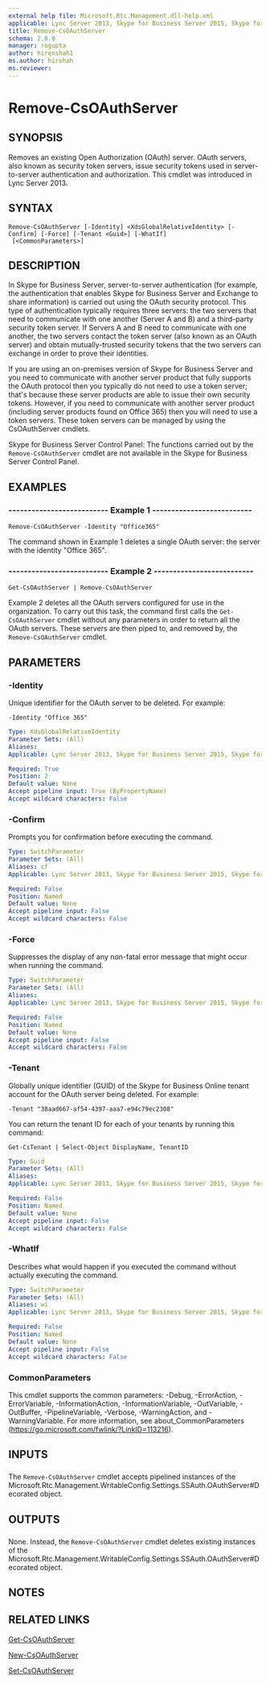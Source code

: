```yaml
---
external help file: Microsoft.Rtc.Management.dll-help.xml
applicable: Lync Server 2013, Skype for Business Server 2015, Skype for Business Server 2019
title: Remove-CsOAuthServer
schema: 2.0.0
manager: rogupta
author: hirenshah1
ms.author: hirshah
ms.reviewer:
---
```


# Remove-CsOAuthServer

## SYNOPSIS
Removes an existing Open Authorization (OAuth) server.
OAuth servers, also known as security token servers, issue security tokens used in server-to-server authentication and authorization.
This cmdlet was introduced in Lync Server 2013.


## SYNTAX

```
Remove-CsOAuthServer [-Identity] <XdsGlobalRelativeIdentity> [-Confirm] [-Force] [-Tenant <Guid>] [-WhatIf]
 [<CommonParameters>]
```

## DESCRIPTION
In Skype for Business Server, server-to-server authentication (for example, the authentication that enables Skype for Business Server and Exchange to share information) is carried out using the OAuth security protocol.
This type of authentication typically requires three servers: the two servers that need to communicate with one another (Server A and B) and a third-party security token server.
If Servers A and B need to communicate with one another, the two servers contact the token server (also known as an OAuth server) and obtain mutually-trusted security tokens that the two servers can exchange in order to prove their identities.

If you are using an on-premises version of Skype for Business Server and you need to communicate with another server product that fully supports the OAuth protocol then you typically do not need to use a token server; that's because these server products are able to issue their own security tokens.
However, if you need to communicate with another server product (including server products found on Office 365) then you will need to use a token servers.
These token servers can be managed by using the CsOAuthServer cmdlets.

Skype for Business Server Control Panel: The functions carried out by the `Remove-CsOAuthServer` cmdlet are not available in the Skype for Business Server Control Panel.


## EXAMPLES

### -------------------------- Example 1 --------------------------
```
Remove-CsOAuthServer -Identity "Office365"
```

The command shown in Example 1 deletes a single OAuth server: the server with the identity "Office 365".


### -------------------------- Example 2 --------------------------
```
Get-CsOAuthServer | Remove-CsOAuthServer
```

Example 2 deletes all the OAuth servers configured for use in the organization.
To carry out this task, the command first calls the `Get-CsOAuthServer` cmdlet without any parameters in order to return all the OAuth servers.
These servers are then piped to, and removed by, the `Remove-CsOAuthServer` cmdlet.


## PARAMETERS

### -Identity
Unique identifier for the OAuth server to be deleted.
For example:

`-Identity "Office 365"`

```yaml
Type: XdsGlobalRelativeIdentity
Parameter Sets: (All)
Aliases: 
Applicable: Lync Server 2013, Skype for Business Server 2015, Skype for Business Server 2019

Required: True
Position: 2
Default value: None
Accept pipeline input: True (ByPropertyName)
Accept wildcard characters: False
```

### -Confirm
Prompts you for confirmation before executing the command.

```yaml
Type: SwitchParameter
Parameter Sets: (All)
Aliases: cf
Applicable: Lync Server 2013, Skype for Business Server 2015, Skype for Business Server 2019

Required: False
Position: Named
Default value: None
Accept pipeline input: False
Accept wildcard characters: False
```

### -Force
Suppresses the display of any non-fatal error message that might occur when running the command.

```yaml
Type: SwitchParameter
Parameter Sets: (All)
Aliases: 
Applicable: Lync Server 2013, Skype for Business Server 2015, Skype for Business Server 2019

Required: False
Position: Named
Default value: None
Accept pipeline input: False
Accept wildcard characters: False
```

### -Tenant
Globally unique identifier (GUID) of the Skype for Business Online tenant account for the OAuth server being deleted.
For example:

`-Tenant "38aad667-af54-4397-aaa7-e94c79ec2308"`

You can return the tenant ID for each of your tenants by running this command:

`Get-CsTenant | Select-Object DisplayName, TenantID`



```yaml
Type: Guid
Parameter Sets: (All)
Aliases: 
Applicable: Lync Server 2013, Skype for Business Server 2015, Skype for Business Server 2019

Required: False
Position: Named
Default value: None
Accept pipeline input: False
Accept wildcard characters: False
```

### -WhatIf
Describes what would happen if you executed the command without actually executing the command.

```yaml
Type: SwitchParameter
Parameter Sets: (All)
Aliases: wi
Applicable: Lync Server 2013, Skype for Business Server 2015, Skype for Business Server 2019

Required: False
Position: Named
Default value: None
Accept pipeline input: False
Accept wildcard characters: False
```

### CommonParameters
This cmdlet supports the common parameters: -Debug, -ErrorAction, -ErrorVariable, -InformationAction, -InformationVariable, -OutVariable, -OutBuffer, -PipelineVariable, -Verbose, -WarningAction, and -WarningVariable. For more information, see about_CommonParameters (https://go.microsoft.com/fwlink/?LinkID=113216).

## INPUTS

###  
The `Remove-CsOAuthServer` cmdlet accepts pipelined instances of the Microsoft.Rtc.Management.WritableConfig.Settings.SSAuth.OAuthServer#Decorated object.

## OUTPUTS

###  
None.
Instead, the `Remove-CsOAuthServer` cmdlet deletes existing instances of the Microsoft.Rtc.Management.WritableConfig.Settings.SSAuth.OAuthServer#Decorated object.

## NOTES

## RELATED LINKS

[Get-CsOAuthServer](Get-CsOAuthServer.md)

[New-CsOAuthServer](New-CsOAuthServer.md)

[Set-CsOAuthServer](Set-CsOAuthServer.md)

